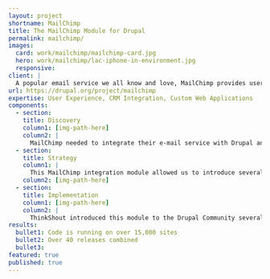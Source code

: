 ```yaml
---
layout: project
shortname: MailChimp
title: The MailChimp Module for Drupal
permalink: mailchimp/
images:
  card: work/mailchimp/mailchimp-card.jpg
  hero: work/mailchimp/lac-iphone-in-environment.jpg
  responsive:
client: |
  A popular email service we all know and love, MailChimp provides users with fresh, responsive tools to create eye-catching email campaigns. We thought that same robust functionality would really fly in Drupal, so in collaboration with MailChimp, we set out to unite MailChimp and Drupal. The result was the flagship MailChimp Drupal integration module that allowed Drupal site maintainers to capture emails and organize them with ease. We’re now working on their exciting e-mail transaction service, Mandrill.
url: https://drupal.org/project/mailchimp
expertise: User Experience, CRM Integration, Custom Web Applications
components:
  - section:
    title: Discovery
    column1: [img-path-here]
    column2: |
      MailChimp needed to integrate their e-mail service with Drupal and we thought it just made sense to combine these two good-looking, user-friendly platforms. This integration module needed to do more than connect the two. It needed to improve upon the existing system. 
  - section:
    title: Strategy
    column1: |
      This MailChimp integration module allowed us to introduce several great features to Drupal. The module enabled visitors to subscribe to MailChimp during site registration while administrators on the back end could create mail lists, sort the captured data, manage their campaigns, and even track anonymous users.  
    column2: [img-path-here]
  - section:
    title: Implementation
    column1: [img-path-here]
    column2: |
      ThinkShout introduced this module to the Drupal Community several years ago and continues to maintain it. It works beautifully with our Mandrill module, providing modern analytics, spam compliance features, and a reliable transactional e-mail system.
results:
  bullet1: Code is running on over 15,000 sites
  bullet2: Over 40 releases combined
  bullet3: 
featured: true
published: true
---
```



